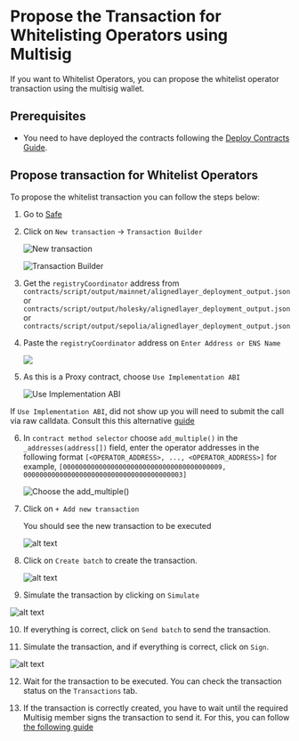 # Propose the Transaction for Whitelisting Operators using Multisig

If you want to Whitelist Operators, you can propose the whitelist operator transaction using the multisig wallet.

## Prerequisites

- You need to have deployed the contracts following the [Deploy Contracts Guide](./2_deploy_contracts.md).

## Propose transaction for Whitelist Operators

To propose the whitelist transaction you can follow the steps below:

1. Go to [Safe](https://app.safe.global/home)

2. Click on `New transaction` -> `Transaction Builder`

   ![New transaction](./images/5_b_3_remove_operator_1.png)

   ![Transaction Builder](./images/5_b_3_remove_operator_2.png)

3. Get the `registryCoordinator` address from ```contracts/script/output/mainnet/alignedlayer_deployment_output.json``` or ```contracts/script/output/holesky/alignedlayer_deployment_output.json``` or ```contracts/script/output/sepolia/alignedlayer_deployment_output.json```

4. Paste the `registryCoordinator` address on `Enter Address or ENS Name`

   ![](./images/5_b_3_remove_operator_3.png)

5. As this is a Proxy contract, choose `Use Implementation ABI`

   ![Use Implementation ABI](./images/5_b_3_remove_operator_4.png)

If `Use Implementation ABI`, did not show up you will need to submit the call via raw calldata. Consult this this alternative [guide](./5_b_1b_propose_remove_operator_with_call_data.md)
   
6. In `contract method selector` choose `add_multiple()` in the `_addresses(address[])` field, enter the operator addresses in the following format `[<OPERATOR_ADDRESS>, ..., <OPERATOR_ADDRESS>]` for example, `[0000000000000000000000000000000000000009, 0000000000000000000000000000000000000003]`

   ![Choose the add_multiple()](./images/5_b_3_remove_operator_5.png)

7. Click on `+ Add new transaction`

   You should see the new transaction to be executed

   ![alt text](./images/5_b_3_remove_operator_6.png)

8. Click on `Create batch` to create the transaction.

   ![alt text](./images/5_b_3_remove_operator_7.png)

9.  Simulate the transaction by clicking on `Simulate`

   ![alt text](./images/5_b_3_remove_operator_8.png)

10. If everything is correct, click on `Send batch` to send the transaction.

11. Simulate the transaction, and if everything is correct, click on `Sign`.

   ![alt text](./images/5_b_3_remove_operator_9.png)

12. Wait for the transaction to be executed. You can check the transaction status on the `Transactions` tab.

13. If the transaction is correctly created, you have to wait until the required Multisig member signs the transaction to send it. For this, you can follow [the following guide](./5_b_4_approve_remove_operator.md)
